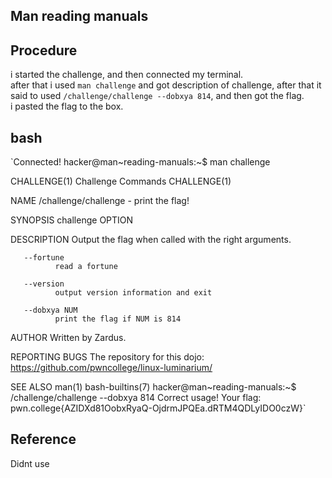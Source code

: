 ## Man reading manuals

## Procedure
i started the challenge, and then connected my terminal. <br>
after that i used `man challenge` and got description of challenge, after that it said to used `/challenge/challenge --dobxya 814`, and then got the flag.<br>
i pasted the flag to the box.

## bash
`Connected!
hacker@man~reading-manuals:~$ man challenge

CHALLENGE(1)                                      Challenge Commands                                     CHALLENGE(1)

NAME
       /challenge/challenge - print the flag!

SYNOPSIS
       challenge OPTION

DESCRIPTION
       Output the flag when called with the right arguments.

       --fortune
              read a fortune

       --version
              output version information and exit

       --dobxya NUM
              print the flag if NUM is 814

AUTHOR
       Written by Zardus.

REPORTING BUGS
       The repository for this dojo: <https://github.com/pwncollege/linux-luminarium/>

SEE ALSO
       man(1) bash-builtins(7)
hacker@man~reading-manuals:~$ /challenge/challenge --dobxya 814
Correct usage! Your flag: pwn.college{AZIDXd81OobxRyaQ-OjdrmJPQEa.dRTM4QDLyIDO0czW}`

## Reference
Didnt use
